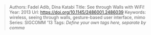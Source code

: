 > Authors: Fadel Adib, Dina Katabi
> Title: See through Walls with WiFi!
> Year: 2013
> Url: https://doi.org/10.1145/2486001.2486039
> Keywords: wireless, seeing through walls, gesture-based user interface, mimo
> Series: SIGCOMM '13
> Tags: *Define your own tags here, separate by comma*